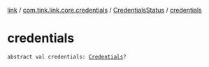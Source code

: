 [link](../../index.md) / [com.tink.link.core.credentials](../index.md) / [CredentialsStatus](index.md) / [credentials](./credentials.md)

# credentials

`abstract val credentials: `[`Credentials`](../../com.tink.model.credentials/-credentials/index.md)`?`